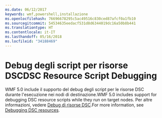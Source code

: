 ```yaml
---
ms.date: 06/12/2017
keywords: wmf,powershell,installazione
ms.openlocfilehash: 76696678295c5ac49516c830ced87afcf0a1fb10
ms.sourcegitcommit: 54534635eedacf531d8d6344019dc16a50b8b441
ms.translationtype: HT
ms.contentlocale: it-IT
ms.lasthandoff: 05/16/2018
ms.locfileid: "34188469"
---
```

# <a name="dsc-resource-script-debugging"></a><span data-ttu-id="40794-102">Debug degli script per risorse DSC</span><span class="sxs-lookup"><span data-stu-id="40794-102">DSC Resource Script Debugging</span></span>

<span data-ttu-id="40794-103">WMF 5.0 include il supporto del debug degli script per le risorse DSC durante l'esecuzione nei nodi di destinazione.</span><span class="sxs-lookup"><span data-stu-id="40794-103">WMF 5.0 includes support for debugging DSC resource scripts while they run on target nodes.</span></span>
<span data-ttu-id="40794-104">Per altre informazioni, vedere [Debug di risorse DSC](https://msdn.microsoft.com/powershell/dsc/debugresource).</span><span class="sxs-lookup"><span data-stu-id="40794-104">For more information, see [Debugging DSC resources](https://msdn.microsoft.com/powershell/dsc/debugresource).</span></span>
